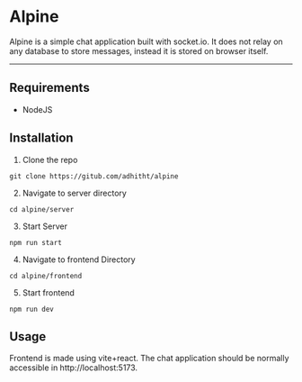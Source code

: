 # Alpine

Alpine is a simple chat application built with socket.io.  It does not relay on any database to store messages, instead it is stored on browser itself. 


----
## Requirements
- NodeJS

## Installation
1) Clone the repo

`git clone https://gitub.com/adhitht/alpine` 

2) Navigate to server directory

`cd alpine/server`  

3) Start Server

`npm run start`

4) Navigate to frontend Directory

`cd alpine/frontend`	

5) Start frontend

`npm run dev`

## Usage
Frontend is made using vite+react. The chat application should be normally accessible in http://localhost:5173.
